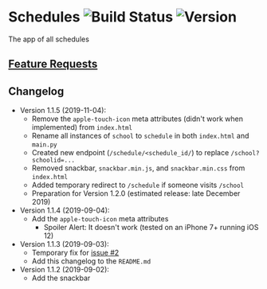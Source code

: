 # Schedules ![Build Status](https://img.shields.io/travis/com/hkamran80/schedules?style=for-the-badge) ![Version](https://img.shields.io/badge/version-1.1.5-green?style=for-the-badge)
The app of all schedules

## [Feature Requests](https://github.com/hkamran80/schedules/issues?q=is%3Aissue+is%3Aopen+label%3A%22Feature+Request%22)

## Changelog
* Version 1.1.5 (2019-11-04):
  * Remove the `apple-touch-icon` meta attributes (didn't work when implemented) from `index.html`
  * Rename all instances of `school` to `schedule` in both `index.html` and `main.py`
  * Created new endpoint (`/schedule/<schedule_id/`) to replace `/school?schoolid=...`
  * Removed snackbar, `snackbar.min.js`, and `snackbar.min.css` from `index.html`
  * Added temporary redirect to `/schedule` if someone visits `/school`
  * Preparation for Version 1.2.0 (estimated release: late December 2019)
* Version 1.1.4 (2019-09-04):
  * Add the `apple-touch-icon` meta attributes
    * Spoiler Alert: It doesn't work (tested on an iPhone 7+ running iOS 12)
* Version 1.1.3 (2019-09-03):
  * Temporary fix for [issue #2](https://github.com/hkamran80/schedules/issues/2)
  * Add this changelog to the `README.md`
* Version 1.1.2 (2019-09-02):
  * Add the snackbar
